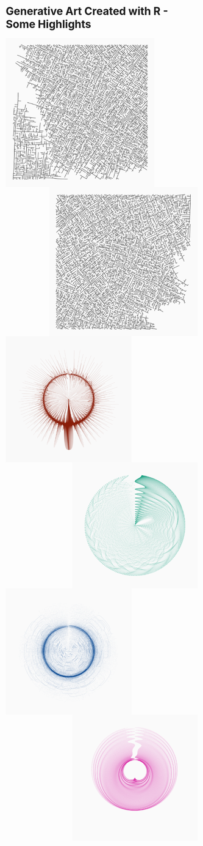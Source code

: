# Generative Art Created with R - Some Highlights

<img src='https://github.com/koenderks/Art-Gallery/raw/master/paintings/2021-04-06.png' width='390' height='390' align='left' margin-left='20' margin-right='20'/>
<img src='https://github.com/koenderks/Art-Gallery/raw/master/paintings/2021-04-07.png' width='390' height='390' align='right' margin-left='20' margin-right='20'/>

<br/>
<br/>
<br/>
<br/>
<br/>
<br/>
<br/>
<br/>
<br/>
<br/>
<br/>
<br/>
<br/>
<br/>
<br/>
<br/>
<br/>
<br/>

<img src='https://github.com/koenderks/Art-Gallery/raw/master/paintings/2021-04-08.png' width='330' height='330' align='left' margin-left='20' margin-right='20'/>
<img src='https://github.com/koenderks/Art-Gallery/raw/master/paintings/2021-04-04.png' width='330' height='330' align='right' margin-left='20' margin-right='20'/>
<img src='https://github.com/koenderks/Art-Gallery/raw/master/paintings/2021-04-03.png' width='330' height='330' align='left' margin-left='20' margin-right='20'/>
<img src='https://github.com/koenderks/Art-Gallery/raw/master/paintings/2021-04-05.png' width='330' height='330' align='right' margin-left='20' margin-right='20'/>